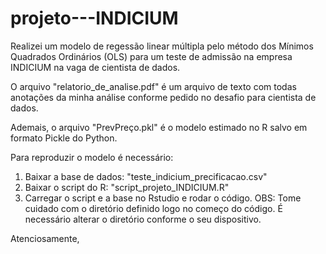 # projeto---INDICIUM
Realizei um modelo de regessão linear múltipla pelo método dos Mínimos Quadrados Ordinários (OLS) para um teste de admissão na empresa INDICIUM na vaga de cientista de dados.

O arquivo "relatorio_de_analise.pdf" é um arquivo de texto com todas anotações da minha análise conforme pedido no desafio para cientista de dados.

Ademais, o arquivo "PrevPreço.pkl" é o modelo estimado no R salvo em formato Pickle do Python.

Para reproduzir o modelo é necessário: 
1) Baixar a base de dados: "teste_indicium_precificacao.csv"
2) Baixar o script do R: "script_projeto_INDICIUM.R"
3) Carregar o script e a base no Rstudio e rodar o código. OBS: Tome cuidado com o diretório definido logo no começo do código.
É necessário alterar o diretório conforme o seu dispositivo.

Atenciosamente, 
